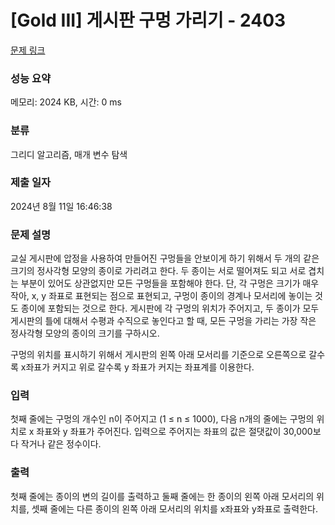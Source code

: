 # [Gold III] 게시판 구멍 가리기 - 2403 

[문제 링크](https://www.acmicpc.net/problem/2403) 

### 성능 요약

메모리: 2024 KB, 시간: 0 ms

### 분류

그리디 알고리즘, 매개 변수 탐색

### 제출 일자

2024년 8월 11일 16:46:38

### 문제 설명

<p>교실 게시판에 압정을 사용하여 만들어진 구멍들을 안보이게 하기 위해서 두 개의 같은 크기의 정사각형 모양의 종이로 가리려고 한다. 두 종이는 서로 떨어져도 되고 서로 겹치는 부분이 있어도 상관없지만 모든 구멍들을 포함해야 한다. 단, 각 구멍은 크기가 매우 작아,  x, y 좌표로 표현되는 점으로 표현되고, 구멍이 종이의 경계나 모서리에 놓이는 것도 종이에 포함되는 것으로 한다.  게시판에 각 구멍의 위치가 주어지고, 두 종이가  모두 게시판의 틀에 대해서 수평과 수직으로 놓인다고 할 때,  모든 구멍을 가리는 가장 작은 정사각형 모양의 종이의 크기를 구하시오.</p>

<p>구멍의 위치를 표시하기 위해서 게시판의 왼쪽 아래 모서리를 기준으로 오른쪽으로 갈수록 x좌표가 커지고 위로 갈수록 y 좌표가 커지는 좌표계를 이용한다. </p>

### 입력 

 <p>첫째 줄에는 구멍의 개수인 n이 주어지고 (1 ≤ n ≤ 1000), 다음 n개의 줄에는 구멍의 위치로 x 좌표와 y 좌표가 주어진다. 입력으로 주어지는 좌표의 값은 절댓값이 30,000보다 작거나 같은 정수이다.</p>

### 출력 

 <p>첫째 줄에는 종이의 변의 길이를 출력하고 둘째 줄에는 한 종이의 왼쪽 아래 모서리의 위치를, 셋째 줄에는 다른 종이의 왼쪽 아래 모서리의 위치를 x좌표와 y좌표로 출력한다.</p>

